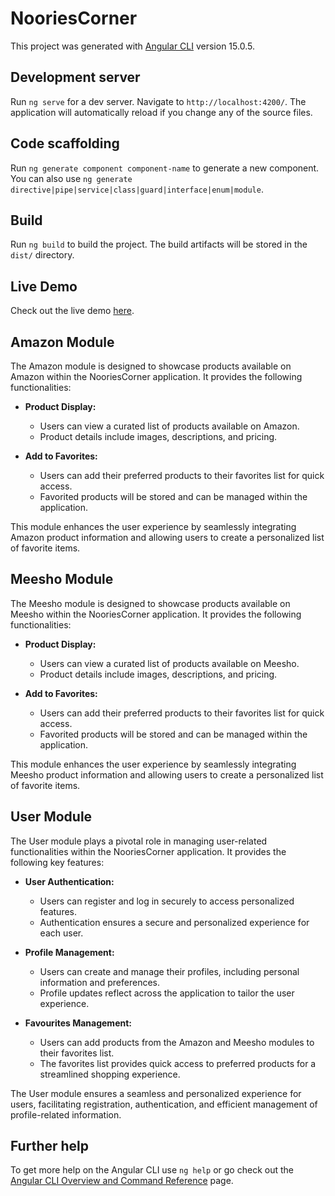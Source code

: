 # NooriesCorner

This project was generated with [Angular CLI](https://github.com/angular/angular-cli) version 15.0.5.

## Development server

Run `ng serve` for a dev server. Navigate to `http://localhost:4200/`. The application will automatically reload if you change any of the source files.

## Code scaffolding

Run `ng generate component component-name` to generate a new component. You can also use `ng generate directive|pipe|service|class|guard|interface|enum|module`.

## Build

Run `ng build` to build the project. The build artifacts will be stored in the `dist/` directory.

## Live Demo

Check out the live demo [here](https://noories-corner.vercel.app/).

## Amazon Module

The Amazon module is designed to showcase products available on Amazon within the NooriesCorner application. It provides the following functionalities:

- **Product Display:**
  - Users can view a curated list of products available on Amazon.
  - Product details include images, descriptions, and pricing.

- **Add to Favorites:**
  - Users can add their preferred products to their favorites list for quick access.
  - Favorited products will be stored and can be managed within the application.

This module enhances the user experience by seamlessly integrating Amazon product information and allowing users to create a personalized list of favorite items.

## Meesho Module

The Meesho module is designed to showcase products available on Meesho within the NooriesCorner application. It provides the following functionalities:

- **Product Display:**
  - Users can view a curated list of products available on Meesho.
  - Product details include images, descriptions, and pricing.

- **Add to Favorites:**
  - Users can add their preferred products to their favorites list for quick access.
  - Favorited products will be stored and can be managed within the application.

This module enhances the user experience by seamlessly integrating Meesho product information and allowing users to create a personalized list of favorite items.

## User Module

The User module plays a pivotal role in managing user-related functionalities within the NooriesCorner application. It provides the following key features:

- **User Authentication:**
  - Users can register and log in securely to access personalized features.
  - Authentication ensures a secure and personalized experience for each user.

- **Profile Management:**
  - Users can create and manage their profiles, including personal information and preferences.
  - Profile updates reflect across the application to tailor the user experience.

- **Favourites Management:**
  - Users can add products from the Amazon and Meesho modules to their favorites list.
  - The favorites list provides quick access to preferred products for a streamlined shopping experience.

The User module ensures a seamless and personalized experience for users, facilitating registration, authentication, and efficient management of profile-related information.

## Further help

To get more help on the Angular CLI use `ng help` or go check out the [Angular CLI Overview and Command Reference](https://angular.io/cli) page.
